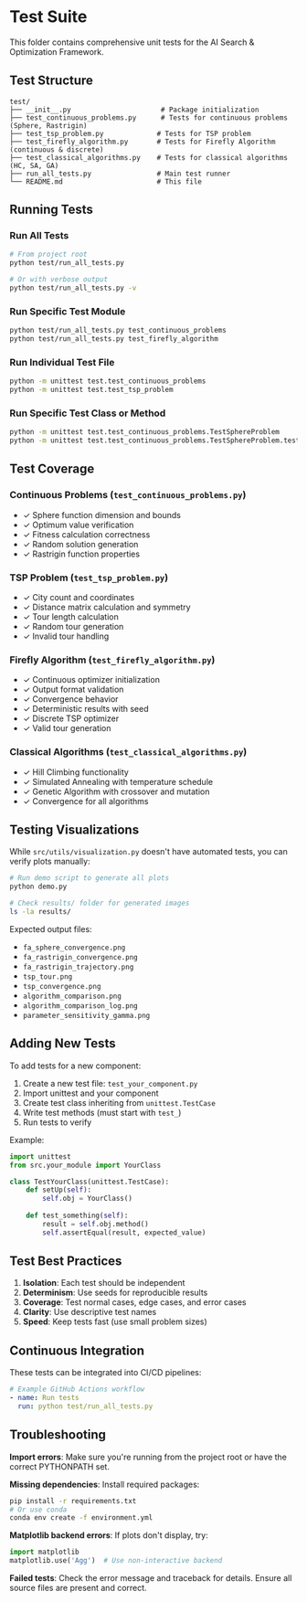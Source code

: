 # Test Suite

This folder contains comprehensive unit tests for the AI Search & Optimization Framework.

## Test Structure

```
test/
├── __init__.py                      # Package initialization
├── test_continuous_problems.py      # Tests for continuous problems (Sphere, Rastrigin)
├── test_tsp_problem.py             # Tests for TSP problem
├── test_firefly_algorithm.py       # Tests for Firefly Algorithm (continuous & discrete)
├── test_classical_algorithms.py    # Tests for classical algorithms (HC, SA, GA)
├── run_all_tests.py                # Main test runner
└── README.md                       # This file
```

## Running Tests

### Run All Tests
```bash
# From project root
python test/run_all_tests.py

# Or with verbose output
python test/run_all_tests.py -v
```

### Run Specific Test Module
```bash
python test/run_all_tests.py test_continuous_problems
python test/run_all_tests.py test_firefly_algorithm
```

### Run Individual Test File
```bash
python -m unittest test.test_continuous_problems
python -m unittest test.test_tsp_problem
```

### Run Specific Test Class or Method
```bash
python -m unittest test.test_continuous_problems.TestSphereProblem
python -m unittest test.test_continuous_problems.TestSphereProblem.test_optimum_value
```

## Test Coverage

### Continuous Problems (`test_continuous_problems.py`)
- ✓ Sphere function dimension and bounds
- ✓ Optimum value verification
- ✓ Fitness calculation correctness
- ✓ Random solution generation
- ✓ Rastrigin function properties

### TSP Problem (`test_tsp_problem.py`)
- ✓ City count and coordinates
- ✓ Distance matrix calculation and symmetry
- ✓ Tour length calculation
- ✓ Random tour generation
- ✓ Invalid tour handling

### Firefly Algorithm (`test_firefly_algorithm.py`)
- ✓ Continuous optimizer initialization
- ✓ Output format validation
- ✓ Convergence behavior
- ✓ Deterministic results with seed
- ✓ Discrete TSP optimizer
- ✓ Valid tour generation

### Classical Algorithms (`test_classical_algorithms.py`)
- ✓ Hill Climbing functionality
- ✓ Simulated Annealing with temperature schedule
- ✓ Genetic Algorithm with crossover and mutation
- ✓ Convergence for all algorithms

## Testing Visualizations

While `src/utils/visualization.py` doesn't have automated tests, you can verify plots manually:

```bash
# Run demo script to generate all plots
python demo.py

# Check results/ folder for generated images
ls -la results/
```

Expected output files:
- `fa_sphere_convergence.png`
- `fa_rastrigin_convergence.png`
- `fa_rastrigin_trajectory.png`
- `tsp_tour.png`
- `tsp_convergence.png`
- `algorithm_comparison.png`
- `algorithm_comparison_log.png`
- `parameter_sensitivity_gamma.png`

## Adding New Tests

To add tests for a new component:

1. Create a new test file: `test_your_component.py`
2. Import unittest and your component
3. Create test class inheriting from `unittest.TestCase`
4. Write test methods (must start with `test_`)
5. Run tests to verify

Example:
```python
import unittest
from src.your_module import YourClass

class TestYourClass(unittest.TestCase):
    def setUp(self):
        self.obj = YourClass()
    
    def test_something(self):
        result = self.obj.method()
        self.assertEqual(result, expected_value)
```

## Test Best Practices

1. **Isolation**: Each test should be independent
2. **Determinism**: Use seeds for reproducible results
3. **Coverage**: Test normal cases, edge cases, and error cases
4. **Clarity**: Use descriptive test names
5. **Speed**: Keep tests fast (use small problem sizes)

## Continuous Integration

These tests can be integrated into CI/CD pipelines:

```yaml
# Example GitHub Actions workflow
- name: Run tests
  run: python test/run_all_tests.py
```

## Troubleshooting

**Import errors**: Make sure you're running from the project root or have the correct PYTHONPATH set.

**Missing dependencies**: Install required packages:
```bash
pip install -r requirements.txt
# Or use conda
conda env create -f environment.yml
```

**Matplotlib backend errors**: If plots don't display, try:
```python
import matplotlib
matplotlib.use('Agg')  # Use non-interactive backend
```

**Failed tests**: Check the error message and traceback for details. Ensure all source files are present and correct.
